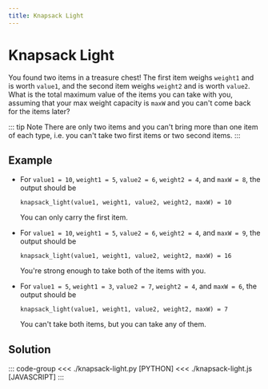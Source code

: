```yaml
---
title: Knapsack Light
---
```


# Knapsack Light

You found two items in a treasure chest! The first item weighs `weight1` and is worth `value1`, and the second item weighs `weight2` and is worth `value2`. What is the total maximum value of the items you can take with you, assuming that your max weight capacity is `maxW` and you can't come back for the items later?

::: tip Note
There are only two items and you can't bring more than one item of each type, i.e. you can't take two first items or two second items.
:::

## Example

- For `value1 = 10`, `weight1 = 5`, `value2 = 6`, `weight2 = 4`, and `maxW = 8`, the output should be

  ```:no-line-numbers
  knapsack_light(value1, weight1, value2, weight2, maxW) = 10
  ```

  You can only carry the first item.

- For `value1 = 10`, `weight1 = 5`, `value2 = 6`, `weight2 = 4`, and `maxW = 9`, the output should be

  ```:no-line-numbers
  knapsack_light(value1, weight1, value2, weight2, maxW) = 16
  ```

  You're strong enough to take both of the items with you.

- For `value1 = 5`, `weight1 = 3`, `value2 = 7`, `weight2 = 4`, and `maxW = 6`, the output should be

  ```:no-line-numbers
  knapsack_light(value1, weight1, value2, weight2, maxW) = 7
  ```

  You can't take both items, but you can take any of them.

## Solution

::: code-group
<<< ./knapsack-light.py [PYTHON]
<<< ./knapsack-light.js [JAVASCRIPT]
:::
